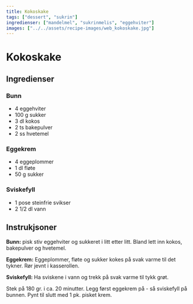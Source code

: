 ```yaml
---
title: Kokoskake
tags: ["dessert", "sukrin"]
ingredienser: ["mandelmel", "sukrinmelis", "eggehviter"]
images: ["../../assets/recipe-images/web_kokoskake.jpg"]
---
```


# Kokoskake

## Ingredienser

### Bunn

- 4 eggehviter
- 100 g sukker
- 3 dl kokos
- 2 ts bakepulver
- 2 ss hvetemel

### Eggekrem

- 4 eggeplommer
- 1 dl fløte
- 50 g sukker

### Sviskefyll

- 1 pose steinfrie svikser
- 2 1/2 dl vann

## Instrukjsoner

**Bunn:** pisk stiv eggehviter og sukkeret i litt etter litt. Bland lett inn kokos, bakepulver og hvetemel.

**Eggekrem:** Eggeplommer, fløte og sukker kokes på svak varme til det tykner. Rør jevnt i kasserollen.

**Sviskefyll:** Ha sviskene i vann og trekk på svak varme til tykk grøt.

Stek på 180 gr. i ca. 20 minutter. Legg først eggekrem på - så sviskefyll på bunnen. Pynt til slutt med 1 pk. pisket krem.
